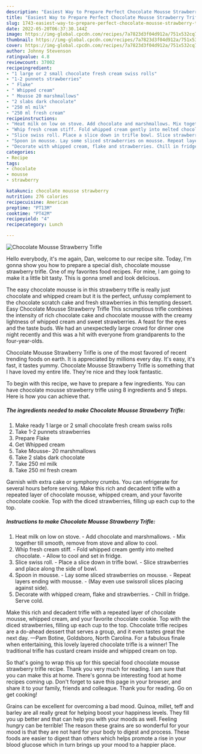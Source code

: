 ```yaml
---
description: "Easiest Way to Prepare Perfect Chocolate Mousse Strawberry Trifle"
title: "Easiest Way to Prepare Perfect Chocolate Mousse Strawberry Trifle"
slug: 1743-easiest-way-to-prepare-perfect-chocolate-mousse-strawberry-trifle
date: 2022-05-20T06:37:30.144Z
image: https://img-global.cpcdn.com/recipes/7a7823d3f04d912a/751x532cq70/chocolate-mousse-strawberry-trifle-recipe-main-photo.jpg
thumbnail: https://img-global.cpcdn.com/recipes/7a7823d3f04d912a/751x532cq70/chocolate-mousse-strawberry-trifle-recipe-main-photo.jpg
cover: https://img-global.cpcdn.com/recipes/7a7823d3f04d912a/751x532cq70/chocolate-mousse-strawberry-trifle-recipe-main-photo.jpg
author: Johnny Stevenson
ratingvalue: 4.8
reviewcount: 37002
recipeingredient:
- "1 large or 2 small chocolate fresh cream swiss rolls"
- "1-2 punnets strawberries"
- " Flake"
- " Whipped cream"
- " Mousse 20 marshmallows"
- "2 slabs dark chocolate"
- "250 ml milk"
- "250 ml fresh cream"
recipeinstructions:
- "Heat milk on low on stove. Add chocolate and marshmallows. Mix together till smooth, remove from stove and allow to cool."
- "Whip fresh cream stiff. Fold whipped cream gently into melted chocolate. Allow to cool and set in fridge."
- "Slice swiss roll. Place a slice down in trifle bowl. Slice strawberries and place along the side of bowl."
- "Spoon in mousse. Lay some sliced strawberries on mousse. Repeat layers ending with mousse. (May even use swissroll slices placing against side)."
- "Decorate with whipped cream, flake and strawberries. Chill in fridge. Serve cold."
categories:
- Recipe
tags:
- chocolate
- mousse
- strawberry

katakunci: chocolate mousse strawberry 
nutrition: 276 calories
recipecuisine: American
preptime: "PT13M"
cooktime: "PT42M"
recipeyield: "4"
recipecategory: Lunch

---
```



![Chocolate Mousse Strawberry Trifle](https://img-global.cpcdn.com/recipes/7a7823d3f04d912a/751x532cq70/chocolate-mousse-strawberry-trifle-recipe-main-photo.jpg)

Hello everybody, it's me again, Dan, welcome to our recipe site. Today, I'm gonna show you how to prepare a special dish, chocolate mousse strawberry trifle. One of my favorites food recipes. For mine, I am going to make it a little bit tasty. This is gonna smell and look delicious.

The easy chocolate mousse is in this strawberry trifle is really just chocolate and whipped cream but it is the perfect, unfussy complement to the chocolate scratch cake and fresh strawberries in this tempting dessert. Easy Chocolate Mousse Strawberry Trifle This scrumptious trifle combines the intensity of rich chocolate cake and chocolate mousse with the creamy lightness of whipped cream and sweet strawberries. A feast for the eyes and the taste buds. We had an unexpectedly large crowd for dinner one night recently and this was a hit with everyone from grandparents to the four-year-olds.

Chocolate Mousse Strawberry Trifle is one of the most favored of recent trending foods on earth. It is appreciated by millions every day. It's easy, it's fast, it tastes yummy. Chocolate Mousse Strawberry Trifle is something that I have loved my entire life. They're nice and they look fantastic.


To begin with this recipe, we have to prepare a few ingredients. You can have chocolate mousse strawberry trifle using 8 ingredients and 5 steps. Here is how you can achieve that.

<!--inarticleads1-->

##### The ingredients needed to make Chocolate Mousse Strawberry Trifle:

1. Make ready 1 large or 2 small chocolate fresh cream swiss rolls
1. Take 1-2 punnets strawberries
1. Prepare  Flake
1. Get  Whipped cream
1. Take  Mousse- 20 marshmallows
1. Take 2 slabs dark chocolate
1. Take 250 ml milk
1. Take 250 ml fresh cream


Garnish with extra cake or symphony crumbs. You can refrigerate for several hours before serving. Make this rich and decadent trifle with a repeated layer of chocolate mousse, whipped cream, and your favorite chocolate cookie. Top with the diced strawberries, filling up each cup to the top. 

<!--inarticleads2-->

##### Instructions to make Chocolate Mousse Strawberry Trifle:

1. Heat milk on low on stove. - Add chocolate and marshmallows. - Mix together till smooth, remove from stove and allow to cool.
1. Whip fresh cream stiff. - Fold whipped cream gently into melted chocolate. - Allow to cool and set in fridge.
1. Slice swiss roll. - Place a slice down in trifle bowl. - Slice strawberries and place along the side of bowl.
1. Spoon in mousse. - Lay some sliced strawberries on mousse. - Repeat layers ending with mousse. - (May even use swissroll slices placing against side).
1. Decorate with whipped cream, flake and strawberries. - Chill in fridge. Serve cold.


Make this rich and decadent trifle with a repeated layer of chocolate mousse, whipped cream, and your favorite chocolate cookie. Top with the diced strawberries, filling up each cup to the top. Chocolate trifle recipes are a do-ahead dessert that serves a group, and it even tastes great the next day. —Pam Botine, Goldsboro, North Carolina. For a fabulous finale when entertaining, this lovely layered chocolate trifle is a winner! The traditional trifle has custard cream inside and whipped cream on top. 

So that's going to wrap this up for this special food chocolate mousse strawberry trifle recipe. Thank you very much for reading. I am sure that you can make this at home. There's gonna be interesting food at home recipes coming up. Don't forget to save this page in your browser, and share it to your family, friends and colleague. Thank you for reading. Go on get cooking!

Grains can be excellent for overcoming a bad mood. Quinoa, millet, teff and barley are all really great for helping boost your happiness levels. They fill you up better and that can help you with your moods as well. Feeling hungry can be terrible! The reason these grains are so wonderful for your mood is that they are not hard for your body to digest and process. These foods are easier to digest than others which helps promote a rise in your blood glucose which in turn brings up your mood to a happier place.
